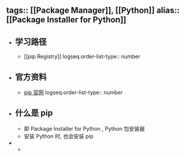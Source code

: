 tags:: [[Package Manager]], [[Python]]
alias:: [[Package Installer for Python]]
---

- ## 学习路径
	- [[pip Registry]]
	  logseq.order-list-type:: number
- ## 官方资料
	- [pip 官网](https://pip.pypa.io/en/stable/)
	  logseq.order-list-type:: number
- ## 什么是 pip
	- 即 Package Installer for Python , Python 包安装器
	- 安装 Python 时, 也会安装 pip
-
	-